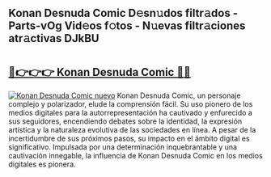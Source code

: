## Konan Desnuda Comic D𝚎sn𝚞dos filtr𝚊dos - Parts-vOg Vid𝚎os f𝚘tos - N𝚞evas filtr𝚊ciones atr𝚊ctivas DJkBU

# <h2><a href="http://mb4rjq.tromn.icu/?c=Konan+Desnuda+Comic">🔗👉👉👉 Konan Desnuda Comic 🔗🔗</a></h2>

[![Konan Desnuda Comic nuevo](https://i.imgur.com/pEAQMta.gif)](http://mb4rjq.tromn.icu/?c=Konan+Desnuda+Comic)
Konan Desnuda Comic, un personaje complejo y polarizador, elude la comprensión fácil. Su uso pionero de los medios digitales para la autorrepresentación ha cautivado y enfurecido a sus seguidores, encendiendo debates sobre la identidad, la expresión artística y la naturaleza evolutiva de las sociedades en línea. A pesar de la incertidumbre de sus próximos pasos, su impacto en el ámbito digital es significativo. Impulsada por una determinación inquebrantable y una cautivación innegable, la influencia de Konan Desnuda Comic en los medios digitales es pionera.
